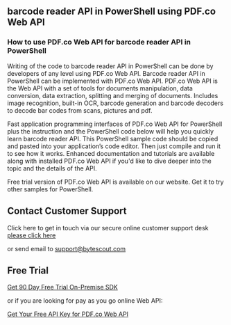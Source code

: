 ## barcode reader API in PowerShell using PDF.co Web API

### How to use PDF.co Web API for barcode reader API in PowerShell

Writing of the code to barcode reader API in PowerShell can be done by developers of any level using PDF.co Web API. Barcode reader API in PowerShell can be implemented with PDF.co Web API. PDF.co Web API is the Web API with a set of tools for documents manipulation, data conversion, data extraction, splitting and merging of documents. Includes image recognition, built-in OCR, barcode generation and barcode decoders to decode bar codes from scans, pictures and pdf.

Fast application programming interfaces of PDF.co Web API for PowerShell plus the instruction and the PowerShell code below will help you quickly learn barcode reader API. This PowerShell sample code should be copied and pasted into your application’s code editor. Then just compile and run it to see how it works. Enhanced documentation and tutorials are available along with installed PDF.co Web API if you'd like to dive deeper into the topic and the details of the API.

Free trial version of PDF.co Web API is available on our website. Get it to try other samples for PowerShell.

## Contact Customer Support

Click here to get in touch via our secure online customer support desk [please click here](https://bytescout.zendesk.com/hc/en-us/requests/new?subject=PDF.co%20Web%20API%20Question)

or send email to [support@bytescout.com](mailto:support@bytescout.com?subject=PDF.co%20Web%20API%20Question) 

## Free Trial

[Get 90 Day Free Trial On-Premise SDK](https://bytescout.com/download/web-installer?utm_source=github-readme)

or if you are looking for pay as you go online Web API:

[Get Your Free API Key for PDF.co Web API](https://pdf.co/documentation/api?utm_source=github-readme)